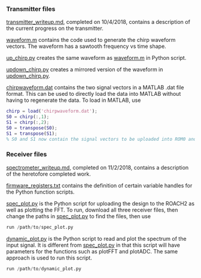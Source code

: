 ### Transmitter files

[transmitter_writeup.md](v0/tx/transmitter_writeup.md), completed on 10/4/2018, contains a description of the current progress on the transmitter.

[waveform.m](v0/tx/waveform.m) contains the code used to generate the chirp waveform vectors. The waveform has a sawtooth frequency vs time shape.

[up_chirp.py](v0/tx/up_chirp.py) creates the same waveform as [waveform.m](v0/tx/waveform.m) in Python script.

[updown_chirp.py](v0/tx/updown_chirp.py) creates a mirrored version of the waveform in [updown_chirp.py](v0/tx/updown_chirp.py).

[chirpwaveform.dat](v0/tx/chirpwaveform.dat) contains the two signal vectors in a MATLAB .dat file format. This can be used to directly load the data into MATLAB without having to regenerate the data. To load in MATLAB, use

```matlab
chirp = load('chirpwaveform.dat');
S0 = chirp(:,1);
S1 = chirp(:,2);
S0 = transpose(S0);
S1 = transpose(S1);
% S0 and S1 now contain the signal vectors to be uploaded into ROM0 and ROM1, respectively
```

### Receiver files

[spectrometer_writeup.md](v0/spectrometer/spectrometer_writeup.md), completed on 11/2/2018, contains a description of the heretofore completed work.

[firmware_registers.txt](v0/spectrometer/firmware_registers.txt) contains the definition of certain variable handles for the Python function scripts.

[spec_plot.py](v0/spectrometer/spec_plot.py) is the Python script for uploading the design to the ROACH2 as well as plotting the FFT. To run, download all three receiver files, then change the paths in [spec_plot.py](v0/spectrometer/spec_plot.py) to find the files, then use

```python
run /path/to/spec_plot.py
```

[dynamic_plot.py](v0/spectrometer/dynamic_plot.py) is the Python script to read and plot the spectrum of the input signal. It is different from [spec_plot.py](v0/spectrometer/spec_plot.py) in that this script will have parameters for the functions such as plotFFT and plotADC. The same approach is used to run this script.

```python
run /path/to/dynamic_plot.py
```
